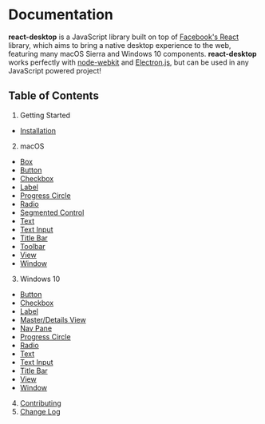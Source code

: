 # Documentation

**react-desktop** is a JavaScript library built on top of [Facebook's React](https://facebook.github.io/react/) library, 
which aims to bring a native desktop experience to the web, featuring many macOS Sierra and Windows 10 components. 
**react-desktop** works perfectly with [node-webkit](http://nwjs.io) and [Electron.js](http://electron.atom.io), but 
can be used in any JavaScript powered project!

## Table of Contents

1. Getting Started
  * [Installation](/docs/getting-started/installation.md)
2. macOS
  * [Box](/docs/macOs/box.md)
  * [Button](/docs/macOs/button.md)
  * [Checkbox](/docs/macOs/checkbox.md)
  * [Label](/docs/macOs/label.md)
  * [Progress Circle](/docs/macOs/progress-circle.md)
  * [Radio](/docs/macOs/radio.md)
  * [Segmented Control](/docs/macOs/segmented-control.md)
  * [Text](/docs/macOs/text.md)
  * [Text Input](/docs/macOs/text-input.md)
  * [Title Bar](/docs/macOs/title-bar.md)
  * [Toolbar](/docs/macOs/toolbar.md)
  * [View](/docs/macOs/view.md)
  * [Window](/docs/macOs/window.md)
3. Windows 10
  * [Button](/docs/windows/button.md)
  * [Checkbox](/docs/windows/checkbox.md)
  * [Label](/docs/windows/label.md)
  * [Master/Details View](/docs/windows/master-details-view.md)
  * [Nav Pane](/docs/windows/nav-pane.md)
  * [Progress Circle](/docs/windows/progress-circle.md)
  * [Radio](/docs/windows/radio.md)
  * [Text](/docs/windows/text.md)
  * [Text Input](/docs/windows/text-input.md)
  * [Title Bar](/docs/windows/title-bar.md)
  * [View](/docs/windows/view.md)
  * [Window](/docs/windows/window.md)
4. [Contributing](/CONTRIBUTING.md)
5. [Change Log](/CHANGELOG.md)

<!---
4. Advanced Usage
 * [Electron.js](/docs/advanced-usage/electron-js.md)
 * [node-webkit](/docs/advanced-usage/node-webkit.md)
5. [Testing](/docs/testing.md)
6. [Frequently Asked Questions](/docs/faq.md)
-->
